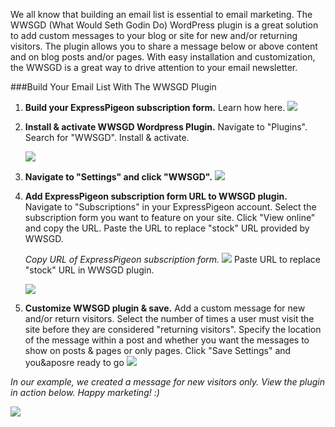 
We all know that building an email list is essential to email marketing.
The WWSGD (What Would Seth Godin Do) WordPress plugin is a great
solution to add custom messages to your blog or site for new and/or
returning visitors. The plugin allows you to share a message below or
above content and on blog posts and/or pages. With easy installation and
customization, the WWSGD is a great way to drive attention to your email
newsletter.

###Build Your Email List With The WWSGD Plugin


1.  **Build your ExpressPigeon subscription form.** Learn how
    here.
    ![](/blog/images/2013/Screenshot-2013-11-03-at-10.11.52-PM.png )

2.  **Install & activate WWSGD Wordpress Plugin.** Navigate to
    "Plugins". Search for "WWSGD". Install & activate.

    ![](/blog/images/2013/Screenshot-2013-11-03-at-9.41.11-PM.png )

3.  **Navigate to "Settings" and click "WWSGD".**
    ![](/blog/images/2013/Screenshot-2013-11-03-at-9.43.02-PM.png )

4.  **Add ExpressPigeon subscription form URL to WWSGD plugin.** 
    Navigate to "Subscriptions" in your ExpressPigeon account.
    Select the subscription form you want to feature on your site. Click
    "View online" and copy the URL. Paste the URL to replace "stock" URL
    provided by WWSGD.

    *Copy URL of ExpressPigeon subscription form.*
    ![](/blog/images/2013/Screenshot-2013-11-03-at-9.54.06-PM.png )
    Paste URL to replace "stock" URL in WWSGD plugin.

    ![](/blog/images/2013/Screenshot-2013-11-03-at-10.05.28-PM.png )

5.  **Customize WWSGD plugin & save.** Add a custom message for new
    and/or return visitors. Select the number of times a user must visit
    the site before they are considered "returning visitors". Specify
    the location of the message within a post and whether you want the
    messages to show on posts & pages or only pages. Click "Save
    Settings" and you&aposre ready to go
    ![](/blog/images/2013/Screenshot-2013-11-03-at-10.20.47-PM.png )


*In our example, we created a message for new visitors only. View the
plugin in action below. Happy marketing! :)*

![](/blog/images/2013/Screenshot-2013-11-03-at-10.06.33-PM.png )
